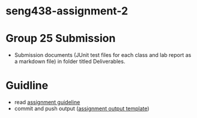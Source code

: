 # seng438-assignment-2

# Group 25 Submission

- Submission documents (JUnit test files for each class and lab report as a markdown file) in folder titled Deliverables.

# Guidline

- read [assignment guideline](./Assignment2.md)
- commit and push output ([assignment output template](./Assignment2-ReportTemplate.md))
